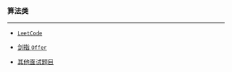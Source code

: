 ### 算法类
----
* [```LeetCode```](https://github.com/JK9559/WIO/blob/master/note/Algorithm/LeetCode/LeetCode.md)

* [剑指 ```Offer```](https://github.com/JK9559/WIO/blob/master/note/Algorithm/ToOffer/ToOffer.md)

* [其他面试题目](https://github.com/JK9559/WIO/blob/master/note/Algorithm/Interview/Interview.md)